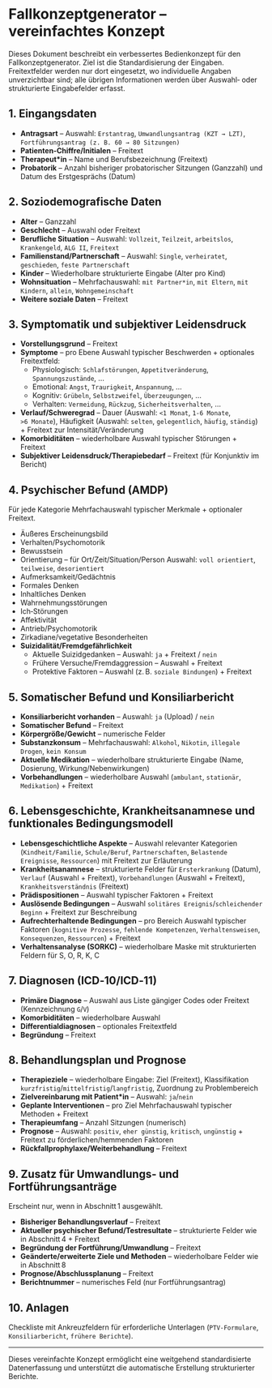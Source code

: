 # Fallkonzeptgenerator – vereinfachtes Konzept

Dieses Dokument beschreibt ein verbessertes Bedienkonzept für den Fallkonzeptgenerator. Ziel ist die Standardisierung der Eingaben. Freitextfelder werden nur dort eingesetzt, wo individuelle Angaben unverzichtbar sind; alle übrigen Informationen werden über Auswahl‑ oder strukturierte Eingabefelder erfasst.

## 1. Eingangsdaten
- **Antragsart** – Auswahl: `Erstantrag`, `Umwandlungsantrag (KZT → LZT)`, `Fortführungsantrag (z. B. 60 → 80 Sitzungen)`
- **Patienten‑Chiffre/Initialen** – Freitext
- **Therapeut*in** – Name und Berufsbezeichnung (Freitext)
- **Probatorik** – Anzahl bisheriger probatorischer Sitzungen (Ganzzahl) und Datum des Erstgesprächs (Datum)

## 2. Soziodemografische Daten
- **Alter** – Ganzzahl
- **Geschlecht** – Auswahl oder Freitext
- **Berufliche Situation** – Auswahl: `Vollzeit`, `Teilzeit`, `arbeitslos`, `Krankengeld`, `ALG II`, `Freitext`
- **Familienstand/Partnerschaft** – Auswahl: `Single`, `verheiratet`, `geschieden`, `feste Partnerschaft`
- **Kinder** – Wiederholbare strukturierte Eingabe (Alter pro Kind)
- **Wohnsituation** – Mehrfachauswahl: `mit Partner*in`, `mit Eltern`, `mit Kindern`, `allein`, `Wohngemeinschaft`
- **Weitere soziale Daten** – Freitext

## 3. Symptomatik und subjektiver Leidensdruck
- **Vorstellungsgrund** – Freitext
- **Symptome** – pro Ebene Auswahl typischer Beschwerden + optionales Freitextfeld:
  - Physiologisch: `Schlafstörungen`, `Appetitveränderung`, `Spannungszustände`, …
  - Emotional: `Angst`, `Traurigkeit`, `Anspannung`, …
  - Kognitiv: `Grübeln`, `Selbstzweifel`, `Überzeugungen`, …
  - Verhalten: `Vermeidung`, `Rückzug`, `Sicherheitsverhalten`, …
- **Verlauf/Schweregrad** – Dauer (Auswahl: `<1 Monat`, `1‑6 Monate`, `>6 Monate`), Häufigkeit (Auswahl: `selten`, `gelegentlich`, `häufig`, `ständig`) + Freitext zur Intensität/Veränderung
- **Komorbiditäten** – wiederholbare Auswahl typischer Störungen + Freitext
- **Subjektiver Leidensdruck/Therapiebedarf** – Freitext (für Konjunktiv im Bericht)

## 4. Psychischer Befund (AMDP)
Für jede Kategorie Mehrfachauswahl typischer Merkmale + optionaler Freitext.
- Äußeres Erscheinungsbild
- Verhalten/Psychomotorik
- Bewusstsein
- Orientierung – für Ort/Zeit/Situation/Person Auswahl: `voll orientiert`, `teilweise`, `desorientiert`
- Aufmerksamkeit/Gedächtnis
- Formales Denken
- Inhaltliches Denken
- Wahrnehmungsstörungen
- Ich‑Störungen
- Affektivität
- Antrieb/Psychomotorik
- Zirkadiane/vegetative Besonderheiten
- **Suizidalität/Fremdgefährlichkeit**
  - Aktuelle Suizidgedanken – Auswahl: `ja` + Freitext / `nein`
  - Frühere Versuche/Fremdaggression – Auswahl + Freitext
  - Protektive Faktoren – Auswahl (z. B. `soziale Bindungen`) + Freitext

## 5. Somatischer Befund und Konsiliarbericht
- **Konsiliarbericht vorhanden** – Auswahl: `ja` (Upload) / `nein`
- **Somatischer Befund** – Freitext
- **Körpergröße/Gewicht** – numerische Felder
- **Substanzkonsum** – Mehrfachauswahl: `Alkohol`, `Nikotin`, `illegale Drogen`, `kein Konsum`
- **Aktuelle Medikation** – wiederholbare strukturierte Eingabe (Name, Dosierung, Wirkung/Nebenwirkungen)
- **Vorbehandlungen** – wiederholbare Auswahl (`ambulant`, `stationär`, `Medikation`) + Freitext

## 6. Lebensgeschichte, Krankheitsanamnese und funktionales Bedingungsmodell
- **Lebensgeschichtliche Aspekte** – Auswahl relevanter Kategorien (`Kindheit/Familie`, `Schule/Beruf`, `Partnerschaften`, `Belastende Ereignisse`, `Ressourcen`) mit Freitext zur Erläuterung
- **Krankheitsanamnese** – strukturierte Felder für `Ersterkrankung` (Datum), `Verlauf` (Auswahl + Freitext), `Vorbehandlungen` (Auswahl + Freitext), `Krankheitsverständnis` (Freitext)
- **Prädispositionen** – Auswahl typischer Faktoren + Freitext
- **Auslösende Bedingungen** – Auswahl `solitäres Ereignis`/`schleichender Beginn` + Freitext zur Beschreibung
- **Aufrechterhaltende Bedingungen** – pro Bereich Auswahl typischer Faktoren (`kognitive Prozesse`, `fehlende Kompetenzen`, `Verhaltensweisen`, `Konsequenzen`, `Ressourcen`) + Freitext
- **Verhaltensanalyse (SORKC)** – wiederholbare Maske mit strukturierten Feldern für S, O, R, K, C

## 7. Diagnosen (ICD‑10/ICD‑11)
- **Primäre Diagnose** – Auswahl aus Liste gängiger Codes oder Freitext (Kennzeichnung `G`/`V`)
- **Komorbiditäten** – wiederholbare Auswahl
- **Differentialdiagnosen** – optionales Freitextfeld
- **Begründung** – Freitext

## 8. Behandlungsplan und Prognose
- **Therapieziele** – wiederholbare Eingabe: Ziel (Freitext), Klassifikation `kurzfristig`/`mittelfristig`/`langfristig`, Zuordnung zu Problembereich
- **Zielvereinbarung mit Patient*in** – Auswahl: `ja`/`nein`
- **Geplante Interventionen** – pro Ziel Mehrfachauswahl typischer Methoden + Freitext
- **Therapieumfang** – Anzahl Sitzungen (numerisch)
- **Prognose** – Auswahl: `positiv`, `eher günstig`, `kritisch`, `ungünstig` + Freitext zu förderlichen/hemmenden Faktoren
- **Rückfallprophylaxe/Weiterbehandlung** – Freitext

## 9. Zusatz für Umwandlungs‑ und Fortführungsanträge
Erscheint nur, wenn in Abschnitt 1 ausgewählt.
- **Bisheriger Behandlungsverlauf** – Freitext
- **Aktueller psychischer Befund/Testresultate** – strukturierte Felder wie in Abschnitt 4 + Freitext
- **Begründung der Fortführung/Umwandlung** – Freitext
- **Geänderte/erweiterte Ziele und Methoden** – wiederholbare Felder wie in Abschnitt 8
- **Prognose/Abschlussplanung** – Freitext
- **Berichtnummer** – numerisches Feld (nur Fortführungsantrag)

## 10. Anlagen
Checkliste mit Ankreuzfeldern für erforderliche Unterlagen (`PTV‑Formulare`, `Konsiliarbericht`, `frühere Berichte`).

---
Dieses vereinfachte Konzept ermöglicht eine weitgehend standardisierte Datenerfassung und unterstützt die automatische Erstellung strukturierter Berichte.
